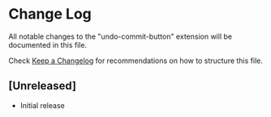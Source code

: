 # Change Log

All notable changes to the "undo-commit-button" extension will be documented in this file.

Check [Keep a Changelog](http://keepachangelog.com/) for recommendations on how to structure this file.

## [Unreleased]

- Initial release
